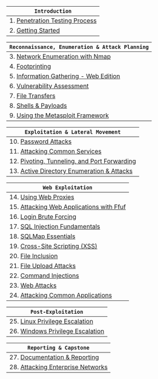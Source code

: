 | **`Introduction`**                                                                 |
| ---------------------------------------------------------------------------------- |
| 1. [Penetration Testing Process](https://academy.hackthebox.com/module/details/90) |
| 2. [Getting Started](https://academy.hackthebox.com/module/details/77)             |

| **`Reconnaissance, Enumeration & Attack Planning`**                                         |
| ------------------------------------------------------------------------------------------- |
| 3. [Network Enumeration with Nmap](https://academy.hackthebox.com/module/details/19)        |
| 4. [Footprinting](https://academy.hackthebox.com/module/details/112)                        |
| 5. [Information Gathering - Web Edition](https://academy.hackthebox.com/module/details/144) |
| 6. [Vulnerability Assessment](https://academy.hackthebox.com/module/details/108)            |
| 7. [File Transfers](https://academy.hackthebox.com/module/details/24)                       |
| 8. [Shells & Payloads](https://academy.hackthebox.com/module/details/115)                   |
| 9. [Using the Metasploit Framework](https://academy.hackthebox.com/module/details/39)       |

|**`Exploitation & Lateral Movement`**|
|---|
|10. [Password Attacks](https://academy.hackthebox.com/module/details/147)|
|11. [Attacking Common Services](https://academy.hackthebox.com/module/details/116)|
|12. [Pivoting, Tunneling, and Port Forwarding](https://academy.hackthebox.com/module/details/158)|
|13. [Active Directory Enumeration & Attacks](https://academy.hackthebox.com/module/details/143)|

|**`Web Exploitation`**|
|---|
|14. [Using Web Proxies](https://academy.hackthebox.com/module/details/110)|
|15. [Attacking Web Applications with Ffuf](https://academy.hackthebox.com/module/details/54)|
|16. [Login Brute Forcing](https://academy.hackthebox.com/module/details/57)|
|17. [SQL Injection Fundamentals](https://academy.hackthebox.com/module/details/33)|
|18. [SQLMap Essentials](https://academy.hackthebox.com/module/details/58)|
|19. [Cross-Site Scripting (XSS)](https://academy.hackthebox.com/module/details/103)|
|20. [File Inclusion](https://academy.hackthebox.com/module/details/23)|
|21. [File Upload Attacks](https://academy.hackthebox.com/module/details/136)|
|22. [Command Injections](https://academy.hackthebox.com/module/details/109)|
|23. [Web Attacks](https://academy.hackthebox.com/module/details/134)|
|24. [Attacking Common Applications](https://academy.hackthebox.com/module/details/113)|

|**`Post-Exploitation`**|
|---|
|25. [Linux Privilege Escalation](https://academy.hackthebox.com/module/details/51)|
|26. [Windows Privilege Escalation](https://academy.hackthebox.com/module/details/67)|

|**`Reporting & Capstone`**|
|---|
|27. [Documentation & Reporting](https://academy.hackthebox.com/module/details/162)|
|28. [Attacking Enterprise Networks](https://academy.hackthebox.com/module/details/163)|

